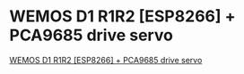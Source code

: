 # WEMOS D1 R1R2 [ESP8266] + PCA9685 drive servo
[WEMOS D1 R1R2 [ESP8266] + PCA9685 drive servo](https://aiwithcloud.com/2022/09/16/wemos_d1_r1r2_esp8266__pca9685_drive_servo/)